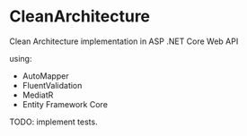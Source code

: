 # CleanArchitecture
Clean Architecture implementation in ASP .NET Core Web API

using: 
- AutoMapper
- FluentValidation
- MediatR
- Entity Framework Core

TODO: implement tests.